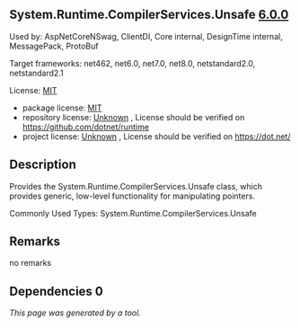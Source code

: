 System.Runtime.CompilerServices.Unsafe [6.0.0](https://www.nuget.org/packages/System.Runtime.CompilerServices.Unsafe/6.0.0)
--------------------

Used by: AspNetCoreNSwag, ClientDI, Core internal, DesignTime internal, MessagePack, ProtoBuf

Target frameworks: net462, net6.0, net7.0, net8.0, netstandard2.0, netstandard2.1

License: [MIT](../../../../licenses/mit) 

- package license: [MIT](https://licenses.nuget.org/MIT) 
- repository license: [Unknown](https://github.com/dotnet/runtime) , License should be verified on https://github.com/dotnet/runtime
- project license: [Unknown](https://dot.net/) , License should be verified on https://dot.net/

Description
-----------
Provides the System.Runtime.CompilerServices.Unsafe class, which provides generic, low-level functionality for manipulating pointers.

Commonly Used Types:
System.Runtime.CompilerServices.Unsafe

Remarks
-----------
no remarks


Dependencies 0
-----------


*This page was generated by a tool.*